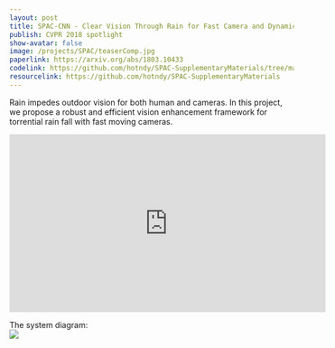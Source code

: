 ```yaml
---
layout: post
title: SPAC-CNN - Clear Vision Through Rain for Fast Camera and Dynamic Scenes
publish: CVPR 2018 spotlight
show-avatar: false
image: /projects/SPAC/teaserComp.jpg
paperlink: https://arxiv.org/abs/1803.10433
codelink: https://github.com/hotndy/SPAC-SupplementaryMaterials/tree/master/SPAC-CNN_code
resourcelink: https://github.com/hotndy/SPAC-SupplementaryMaterials
---
```


Rain impedes outdoor vision for both human and cameras. In this project, we propose a robust and efficient vision enhancement framework for torrential rain fall with fast moving cameras.  

<center><iframe width="560" height="315" src="https://www.youtube.com/embed/6m7V8bB0P40" frameborder="0" allow="autoplay; encrypted-media" allowfullscreen></iframe></center>
  
The system diagram:  
![](https://hotndy.github.io/projects/SPAC/systemDiagram.png)

